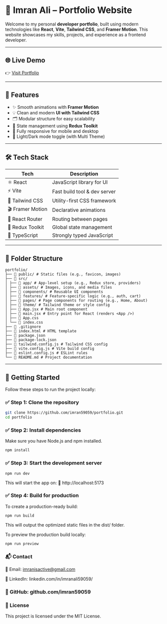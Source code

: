 # 💼 Imran Ali – Portfolio Website

Welcome to my personal **developer portfolio**, built using modern technologies like **React**, **Vite**, **Tailwind CSS**, and **Framer Motion**. This website showcases my skills, projects, and experience as a frontend developer.

---

## 🌐 Live Demo

👉 [Visit Portfolio](https://imranali59059.xyz)

---

## 🚀 Features

- ✨ Smooth animations with **Framer Motion**
- 💡 Clean and modern **UI with Tailwind CSS**
- 🗂️ Modular structure for easy scalability
- 🔄 State management using **Redux Toolkit**
- 📱 Fully responsive for mobile and desktop
- 🌙 Light/Dark mode toggle (with Multi Theme)

---

## 🛠️ Tech Stack

| Tech            | Description                         |
|-----------------|-------------------------------------|
| ⚛️ React        | JavaScript library for UI           |
| ⚡ Vite         | Fast build tool & dev server        |
| 🎨 Tailwind CSS | Utility-first CSS framework         |
| 🎬 Framer Motion| Declarative animations              |
| 🔗 React Router | Routing between pages               |
| 🧰 Redux Toolkit| Global state management             |
| 🧾 TypeScript     | Strongly typed JavaScript               |

---

## 📁 Folder Structure
```
portfolio/
├── 📂 public/ # Static files (e.g., favicon, images)
├── 📂 src/
│ ├── 📂 app/ # App-level setup (e.g., Redux store, providers)
│ ├── 📂 assets/ # Images, icons, and media files
│ ├── 📂 components/ # Reusable UI components
│ ├── 📂 features/ # Feature-specific logic (e.g., auth, cart)
│ ├── 📂 pages/ # Page components for routing (e.g., Home, About)
│ ├── 📂 theme/ # Tailwind theme or style config
│ ├── 📄 App.jsx # Main root component
│ ├── 📄 main.jsx # Entry point for React (renders <App />)
│ ├── 📄 App.css
│ └── 📄 index.css
├── 📄 .gitignore
├── 📄 index.html # HTML template
├── 📄 package.json
├── 📄 package-lock.json
├── 📄 tailwind.config.js # Tailwind CSS config
├── 📄 vite.config.js # Vite build config
├── 📄 eslint.config.js # ESLint rules
└── 📄 README.md # Project documentation
```
---

## 🚀 Getting Started
Follow these steps to run the project locally:

### ✅ Step 1: Clone the repository

```bash
git clone https://github.com/imran59059/portfolio.git
cd portfolio
```

### ✅ Step 2: Install dependencies
Make sure you have Node.js and npm installed.

```bash
npm install
```

### ✅ Step 3: Start the development server
```
npm run dev
```
This will start the app on:
📍 http://localhost:5173

### ✅ Step 4: Build for production
To create a production-ready build:
```
npm run build
```

This will output the optimized static files in the dist/ folder.

To preview the production build locally:
```
npm run preview
```
### 📬 Contact
📧 Email: imranisactive@gmail.com

🔗 LinkedIn: linkedin.com/in/imranali59059/

### 🐙 GitHub: github.com/imran59059

### 📄 License
This project is licensed under the MIT License.
